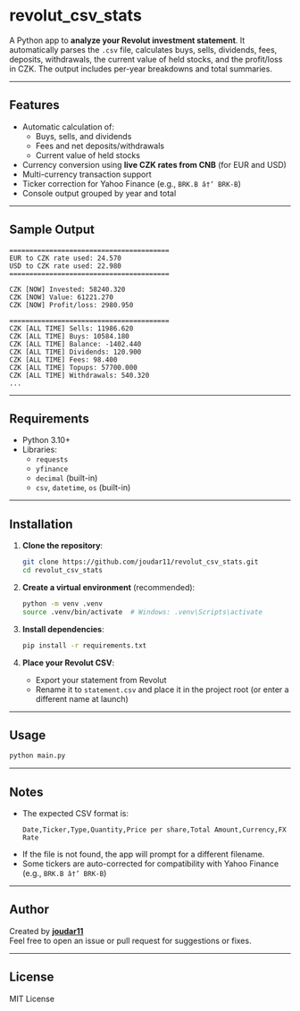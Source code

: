 # revolut_csv_stats

A Python app to **analyze your Revolut investment statement**. It automatically parses the `.csv` file, calculates buys, sells, dividends, fees, deposits, withdrawals, the current value of held stocks, and the profit/loss in CZK. The output includes per-year breakdowns and total summaries.

---

## Features

- Automatic calculation of:
  - Buys, sells, and dividends
  - Fees and net deposits/withdrawals
  - Current value of held stocks
- Currency conversion using **live CZK rates from CNB** (for EUR and USD)
- Multi-currency transaction support
- Ticker correction for Yahoo Finance (e.g., `BRK.B â†’ BRK-B`)
- Console output grouped by year and total

---

## Sample Output

```
========================================
EUR to CZK rate used: 24.570
USD to CZK rate used: 22.980
========================================

CZK [NOW] Invested: 58240.320
CZK [NOW] Value: 61221.270
CZK [NOW] Profit/loss: 2980.950

========================================
CZK [ALL TIME] Sells: 11986.620
CZK [ALL TIME] Buys: 10584.180
CZK [ALL TIME] Balance: -1402.440
CZK [ALL TIME] Dividends: 120.900
CZK [ALL TIME] Fees: 98.400
CZK [ALL TIME] Topups: 57700.000
CZK [ALL TIME] Withdrawals: 540.320
...
```

---

## Requirements

- Python 3.10+
- Libraries:
  - `requests`
  - `yfinance`
  - `decimal` (built-in)
  - `csv`, `datetime`, `os` (built-in)

---

## Installation

1. **Clone the repository**:
    ```bash
    git clone https://github.com/joudar11/revolut_csv_stats.git
    cd revolut_csv_stats
    ```

2. **Create a virtual environment** (recommended):
    ```bash
    python -m venv .venv
    source .venv/bin/activate  # Windows: .venv\Scripts\activate
    ```

3. **Install dependencies**:
    ```bash
    pip install -r requirements.txt
    ```

4. **Place your Revolut CSV**:
    - Export your statement from Revolut
    - Rename it to `statement.csv` and place it in the project root (or enter a different name at launch)

---

## Usage

```bash
python main.py
```

---

## Notes

- The expected CSV format is:
  ```
  Date,Ticker,Type,Quantity,Price per share,Total Amount,Currency,FX Rate
  ```
- If the file is not found, the app will prompt for a different filename.
- Some tickers are auto-corrected for compatibility with Yahoo Finance (e.g., `BRK.B â†’ BRK-B`)

---

## Author

Created by **[joudar11](https://github.com/joudar11)**  
Feel free to open an issue or pull request for suggestions or fixes.

---

## License

MIT License
